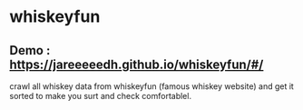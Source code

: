 # whiskeyfun

## Demo : https://jareeeeedh.github.io/whiskeyfun/#/ 

crawl all whiskey data from whiskeyfun (famous whiskey website) and get it sorted to make you surt and check comfortablel.
